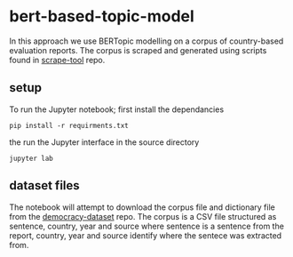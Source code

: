 # bert-based-topic-model
In this approach we use BERTopic modelling on a corpus of country-based evaluation reports. The corpus is scraped and generated using scripts found in [scrape-tool](https://github.com/backdem/scrape-tool) repo. 

## setup
To run the Jupyter notebook; first install the dependancies
```
pip install -r requirments.txt
```
the run the Jupyter interface in the source directory
```
jupyter lab
```
## dataset files
The notebook will attempt to download the corpus file and dictionary file from the [democracy-dataset](https://github.com/backdem/democracy-datasets) repo. The corpus is a CSV file structured as sentence, country, year and source where sentence is a sentence from the report, country, year and source identify where the sentece was extracted from.
